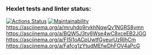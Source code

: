 ### Hexlet tests and linter status:
[![Actions Status](https://github.com/li9520/frontend-project-44/workflows/hexlet-check/badge.svg)](https://github.com/li9520/frontend-project-44/actions)
[![Maintainability](https://api.codeclimate.com/v1/badges/c4fda9d52b62945c826c/maintainability)](https://codeclimate.com/github/li9520/frontend-project-44/maintainability)
https://asciinema.org/a/mruhdo9rvkhNqwQv1NGRS8vmn
https://asciinema.org/a/BQW5J3tv6Wse4wC8xceEB2JGG
https://asciinema.org/a/FI5l1oACpUwtfGyeurUzRIhCm
https://asciinema.org/a/Fafcg1zYtudMEfwDhFOV4aPcG